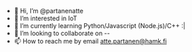 - 👋 Hi, I’m @partanenatte
- 👀 I’m interested in IoT
- 🌱 I’m currently learning Python/Javascript (Node.js)/C++ :|
- 💞️ I’m looking to collaborate on --
- 📫 How to reach me by email atte.partanen@hamk.fi

<!---
partanenatte/partanenatte is a ✨ special ✨ repository because its `README.md` (this file) appears on your GitHub profile.
You can click the Preview link to take a look at your changes.
--->

